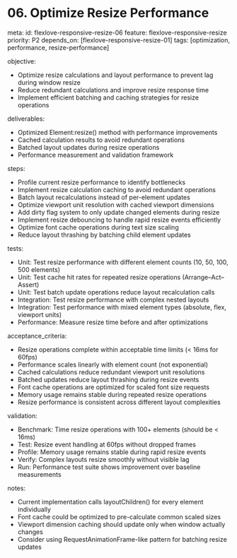 # 06. Optimize Resize Performance

meta:
  id: flexlove-responsive-resize-06
  feature: flexlove-responsive-resize
  priority: P2
  depends_on: [flexlove-responsive-resize-01]
  tags: [optimization, performance, resize-performance]

objective:
- Optimize resize calculations and layout performance to prevent lag during window resize
- Reduce redundant calculations and improve resize response time
- Implement efficient batching and caching strategies for resize operations

deliverables:
- Optimized Element:resize() method with performance improvements
- Cached calculation results to avoid redundant operations
- Batched layout updates during resize operations
- Performance measurement and validation framework

steps:
- Profile current resize performance to identify bottlenecks
- Implement resize calculation caching to avoid redundant operations
- Batch layout recalculations instead of per-element updates
- Optimize viewport unit resolution with cached viewport dimensions
- Add dirty flag system to only update changed elements during resize
- Implement resize debouncing to handle rapid resize events efficiently
- Optimize font cache operations during text size scaling
- Reduce layout thrashing by batching child element updates

tests:
- Unit: Test resize performance with different element counts (10, 50, 100, 500 elements)
- Unit: Test cache hit rates for repeated resize operations (Arrange–Act–Assert)
- Unit: Test batch update operations reduce layout recalculation calls
- Integration: Test resize performance with complex nested layouts
- Integration: Test performance with mixed element types (absolute, flex, viewport units)
- Performance: Measure resize time before and after optimizations

acceptance_criteria:
- Resize operations complete within acceptable time limits (< 16ms for 60fps)
- Performance scales linearly with element count (not exponential)
- Cached calculations reduce redundant viewport unit resolutions
- Batched updates reduce layout thrashing during resize events
- Font cache operations are optimized for scaled font size requests
- Memory usage remains stable during repeated resize operations
- Resize performance is consistent across different layout complexities

validation:
- Benchmark: Time resize operations with 100+ elements (should be < 16ms)
- Test: Resize event handling at 60fps without dropped frames
- Profile: Memory usage remains stable during rapid resize events
- Verify: Complex layouts resize smoothly without visible lag
- Run: Performance test suite shows improvement over baseline measurements

notes:
- Current implementation calls layoutChildren() for every element individually
- Font cache could be optimized to pre-calculate common scaled sizes
- Viewport dimension caching should update only when window actually changes
- Consider using RequestAnimationFrame-like pattern for batching resize updates